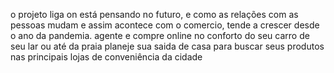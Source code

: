 o projeto liga on está pensando no futuro, e como as relações com as pessoas mudam e assim acontece com o comercio, tende a crescer desde o ano da pandemia.
agente e compre online no conforto do seu carro de seu lar ou até da praia planeje sua saida de casa para buscar seus produtos nas principais lojas de conveniência da cidade
